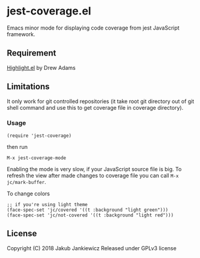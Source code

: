 # jest-coverage.el
Emacs minor mode for displaying code coverage from jest JavaScript framework.

## Requirement

[Highlight.el](https://www.emacswiki.org/emacs/highlight.el) by Drew Adams

## Limitations

It only work for git controlled repositories (it take root git directory out of git shell
command and use this to get coverage file in coverage directory).

### Usage

```
(require 'jest-coverage)
```

then run

```
M-x jest-coverage-mode
```

Enabling the mode is very slow, if your JavaScript source file is big. To refresh the view
after made changes to coverage file you can call `M-x jc/mark-buffer`.

To change colors

```
;; if you're using light theme
(face-spec-set 'jc/covered '((t :background "light green")))
(face-spec-set 'jc/not-covered '((t :background "light red")))
```

## License

Copyright (C) 2018 Jakub Jankiewicz
Released under GPLv3 license

